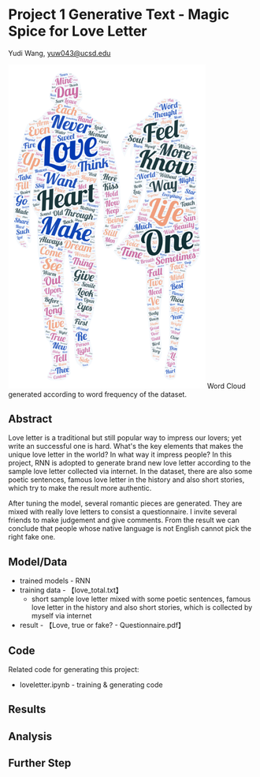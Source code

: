 
# Project 1 Generative Text - Magic Spice for Love Letter

Yudi Wang, yuw043@ucsd.edu

<img src="https://github.com/ucsd-ml-arts/generative-text-bizarrecrispyd/blob/master/word%20cloud.png" width="400">
Word Cloud generated according to word frequency of the dataset.

## Abstract

Love letter is a traditional but still popular way to impress our lovers; yet write an successful one is hard. What's the key elements that makes the unique love letter in the world? In what way it impress people? In this project, RNN is adopted to generate brand new love letter according to the sample love letter collected via internet. In the dataset, there are also  some poetic sentences, famous love letter in the history and also short stories, which try to make the result more authentic. 


After tuning the model, several romantic pieces are generated. They are mixed with really love letters to consist a questionnaire. I invite several friends to make judgement and give comments. From the result we can conclude that people whose native language is not English cannot pick the right fake one. 


## Model/Data


- trained models - RNN
- training data - 【love_total.txt】
  - short sample love letter mixed with some poetic sentences, famous love letter in the history and also short stories, which is collected by myself via internet
- result - 【Love, true or fake? - Questionnaire.pdf】


## Code

Related code for generating this project:
- loveletter.ipynb - training & generating code


## Results


## Analysis


## Further Step

